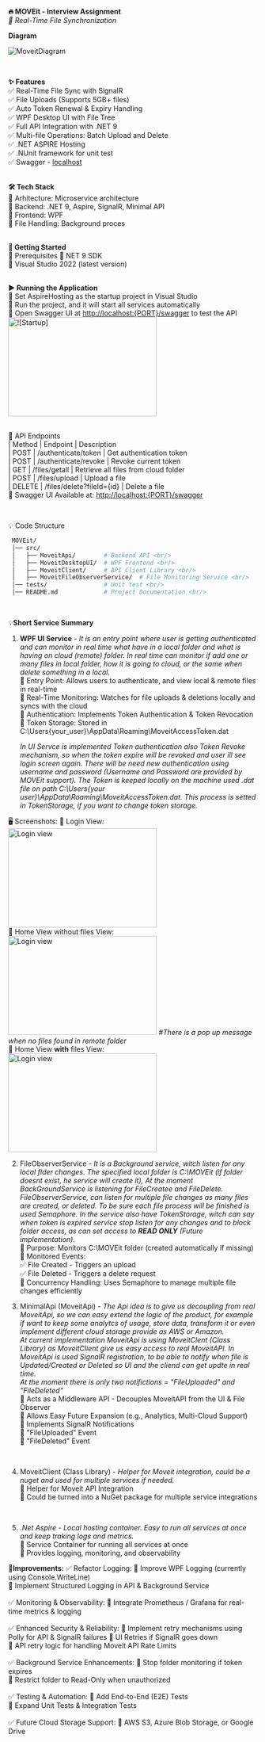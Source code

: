 **🔥 MOVEit - Interview Assignment** <br>
  *🚀 Real-Time File Synchronization* <br/>

**Diagram**

![MoveitDiagram](https://github.com/user-attachments/assets/8f0aafc8-187e-4664-b21a-d8781f514e29)

<br/>

**✨ Features** <br/>
✅ Real-Time File Sync with SignalR <br/>
✅ File Uploads (Supports 5GB+ files) <br/>
✅ Auto Token Renewal & Expiry Handling <br/>
✅ WPF Desktop UI with File Tree <br/>
✅ Full API Integration with .NET 9 <br/>
✅ Multi-file Operations: Batch Upload and Delete <br/>
✅ .NET ASPIRE Hosting <br/>
✅ .NUnit framework for unit test <br/>
✅ Swagger - [localhost](https://localhost:7040/swagger/index.html) <br/>
<br/>

**🛠️ Tech Stack** <br/>
🔹 Arhitecture: Microservice architecture <br/>
🔹 Backend: .NET 9, Aspire, SignalR, Minimal API <br/>
🔹 Frontend: WPF <br/>
🔹 File Handling: Background proces <br/>
<br/>

**🚀 Getting Started** <br/>
🔧 Prerequisites
    🔹 NET 9 SDK <br/>
    🔹 Visual Studio 2022 (latest version) <br>
    <br/>
    
**▶ Running the Application** <br/>
    🔹 Set AspireHosting as the startup project in Visual Studio <br/>
    🔹 Run the project, and it will start all services automatically<br/>
    🔹 Open Swagger UI at [http://localhost:{PORT}/swagger](https://localhost:7040/swagger/index.html) to test the API<br/>
    <img src="https://github.com/user-attachments/assets/e2c5b4b4-1ae1-464e-bcfc-00b471415f74" alt="![Startup]" width="300" height="200"><br/>
 <br/>
 
🔌 API Endpoints <br/>
| Method	| Endpoint	                    | Description <br/>
| POST	    | /authenticate/token	        | Get authentication token <br/>
| POST	    | /authenticate/revoke	        | Revoke current token <br/>
| GET	    | /files/getall	                | Retrieve all files from cloud folder <br/>
| POST	    | /files/upload	                | Upload a file <br/>
| DELETE	| /files/delete?fileId={id}	    | Delete a file <br/>
📌 Swagger UI Available at: [http://localhost:{PORT}/swagger](https://localhost:7040/swagger/index.html)

<br/>

💡 Code Structure <br/>
 ```bash
  MOVEit/
  │── src/
  │   ├── MoveitApi/        # Backend API <br/>
  │   ├── MoveitDesktopUI/  # WPF Frontend <br/>
  │   ├── MoveitClient/     # API Client Library <br/>
  │   ├── MoveitFileObserverService/  # File Monitoring Service <br/>
  │── tests/                # Unit test <br/>
  │── README.md             # Project Documentation <br/>
```
 <br/>

💡**Short Service Summary**  <br/>
1. **WPF UI Service** - *It is an entry point where user is getting authenticated and can monitor in real time what have in a local folder and what is having on cloud (remote) folder. In real time can monitor if add one or many files in local folder, how it is going to cloud, or the same when delete something in a local.* <br/>
 🔹 Entry Point: Allows users to authenticate, and view local & remote files in real-time <br/>
 🔹 Real-Time Monitoring: Watches for file uploads & deletions locally and syncs with the cloud <br/>
 🔹 Authentication: Implements Token Authentication & Token Revocation <br/>
 🔹 Token Storage: Stored in C:\Users\{your_user}\AppData\Roaming\MoveitAccessToken.dat <br/>

    *In UI Servce is implemented Token authentication also Token Revoke mechanism, so when the token expire will be revoked and user ill see login screen again. There will be need new authentication using username and password (Username and Password are provided by     MOVEit support). The Token is keeped locally on the machine used .dat file on path C:\Users\{your user}\AppData\Roaming\MoveitAccessToken.dat. This process is setted in TokenStorage, if you want to change token storage.* <br/>

🖥️ Screenshots:
 🔹 Login View: <br/> <img src="https://github.com/user-attachments/assets/658e2002-aa6d-415a-add4-08880cf93d55" alt="Login view" width="300" height="200"> <br/>
 🔹 Home View without files View: <br/> <img src="https://github.com/user-attachments/assets/84988926-60fa-4505-b903-f28ce11051b8" alt="Login view" width="300" height="200">  *#There is a pop up message when no files found in remote folder* <br/>
 🔹 Home View **with** files View: <br/> <img src="https://github.com/user-attachments/assets/b2e98a64-261b-4f5b-940f-cb645fe81767" alt="Login view" width="300" height="200"> <br/>

2. FileObserverService - *It is a Background service, witch listen for any local flder changes. The specified local folder is C:\\MOVEit (*if folder doesnt exist, he service will create it*), At the moment BackGroundService is listening for FileCreatee and FileDelete. FileObserverService, can listen for multiple file changes as many files are created, or deleted. To be sure each file process will be finished is used Semaphore. In the service also have TokenStorage, witch can say when token is expired service stop listen for any changes and to block folder access, as can set access to **READ ONLY** (Future implementation).* <br/>
 🔹 Purpose: Monitors C:\MOVEit folder (created automatically if missing)<br/>
 🔹 Monitored Events:<br/>
        ✅ File Created - Triggers an upload<br/>
        ✅ File Deleted - Triggers a delete request<br/>
 🔹 Concurrency Handling: Uses Semaphore to manage multiple file changes efficiently <br/>

3. MinimalApi (MoveitApi) - *The Api idea is to give us decoupling from real MoveitApi, so we can easy extend the logic of the product, for example if want to keep some analytcs of usage, store data, transform it or even implement different cloud storage provide as AWS or Amazon.<br/> At current implementation MoveitApi is using MoveitClent (*Class Library*) as MoveitClient give us easy access to real MoveitAPI. In MoveitApi is used SignalR registration, to be able to notify when file is Updated/Created or Deleted so UI and the cliend can get updte in real time.<br/> At the moment there is only two notifictions = "FileUploaded" and "FileDeleted"* <br/>
🔹 Acts as a Middleware API - Decouples MoveitAPI from the UI & File Observer <br/>
🔹 Allows Easy Future Expansion (e.g., Analytics, Multi-Cloud Support) <br/>
🔹 Implements SignalR Notifications <br/>
        📢 "FileUploaded" Event <br/>
        📢 "FileDeleted" Event <br/>
<br/>

4. MoveitClient (Class Library) - *Helper for Moveit integration, could be a nuget and used for multiple services if needed.* <br/>
🔹 Helper for Moveit API Integration <br/>
🔹 Could be turned into a NuGet package for multiple service integrations <br/>
<br/>

5. *.Net Aspire - Local hosting container. Easy to run all services at once and keep traking logs and metrics.* <br/>
🔹 Service Container for running all services at once <br/>
🔹 Provides logging, monitoring, and observability <br/>

**🚀Improvements:**
✅ Refactor Logging:
🔹 Improve WPF Logging (currently using Console.WriteLine) <br/>
🔹 Implement Structured Logging in API & Background Service <br/>
<br/>
✅ Monitoring & Observability:
🔹 Integrate Prometheus / Grafana for real-time metrics & logging <br/>
<br/>
✅ Enhanced Security & Reliability:
🔹 Implement retry mechanisms using Polly for API & SignalR failures
🔹 UI Retries if SignalR goes down <br/>
🔹 API retry logic for handling Moveit API Rate Limits<br/>
<br/>
✅ Background Service Enhancements:
🔹 Stop folder monitoring if token expires <br/>
🔹 Restrict folder to Read-Only when unauthorized <br/>
<br/>
✅ Testing & Automation:
🔹 Add End-to-End (E2E) Tests <br/>
🔹 Expand Unit Tests & Integration Tests <br/>
<br/>
✅ Future Cloud Storage Support:
🔹 AWS S3, Azure Blob Storage, or Google Drive <br/>
